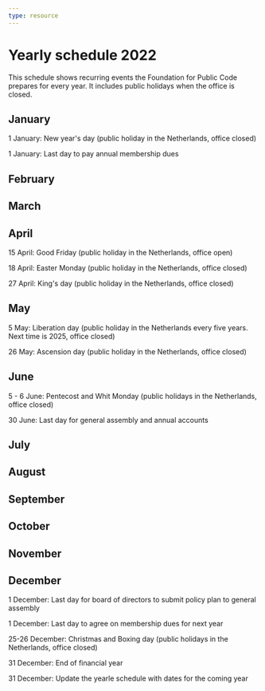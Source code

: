 ```yaml
---
type: resource
---
```


# Yearly schedule 2022

This schedule shows recurring events the Foundation for Public Code prepares for every year. It includes public holidays when the office is closed.

## January

1 January: New year's day (public holiday in the Netherlands, office closed)

1 January: Last day to pay annual membership dues

## February

## March

## April

15 April: Good Friday (public holiday in the Netherlands, office open)

18 April: Easter Monday (public holiday in the Netherlands, office closed)

27 April: King's day (public holiday in the Netherlands, office closed)

## May

5 May: Liberation day (public holiday in the Netherlands every five years. Next time is 2025, office closed)

26 May: Ascension day (public holiday in the Netherlands, office closed)

## June

5 - 6 June: Pentecost and Whit Monday (public holidays in the Netherlands, office closed)

30 June: Last day for general assembly and annual accounts

## July

## August

## September

## October

## November

## December

1 December: Last day for board of directors to submit policy plan to general assembly

1 December: Last day to agree on membership dues for next year

25-26 December: Christmas and Boxing day (public holidays in the Netherlands, office closed)

31 December: End of financial year

31 December: Update the yearle schedule with dates for the coming year
